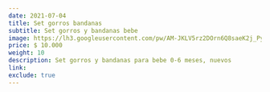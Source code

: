 ```yaml
---
date: 2021-07-04
title: Set gorros bandanas
subtitle: Set gorros y bandanas bebe
image: https://lh3.googleusercontent.com/pw/AM-JKLV5rz2DOrn6Q8saeK2j_PyPrFOmquBGuKOKZ0Luy-R9qqPEn7o8C8KV3ABsiBU93OHpFklj3fcJdFqa0DOp931prlyYBqetSPEllj9G6Kt1FxRIGincCPHnU9RkTye70TJLXBl3tXewtXFblBD3OJAzlw=w466-h621-no?authuser=0
price: $ 10.000
weight: 10
description: Set gorros y bandanas para bebe 0-6 meses, nuevos
link: 
exclude: true
---
```

